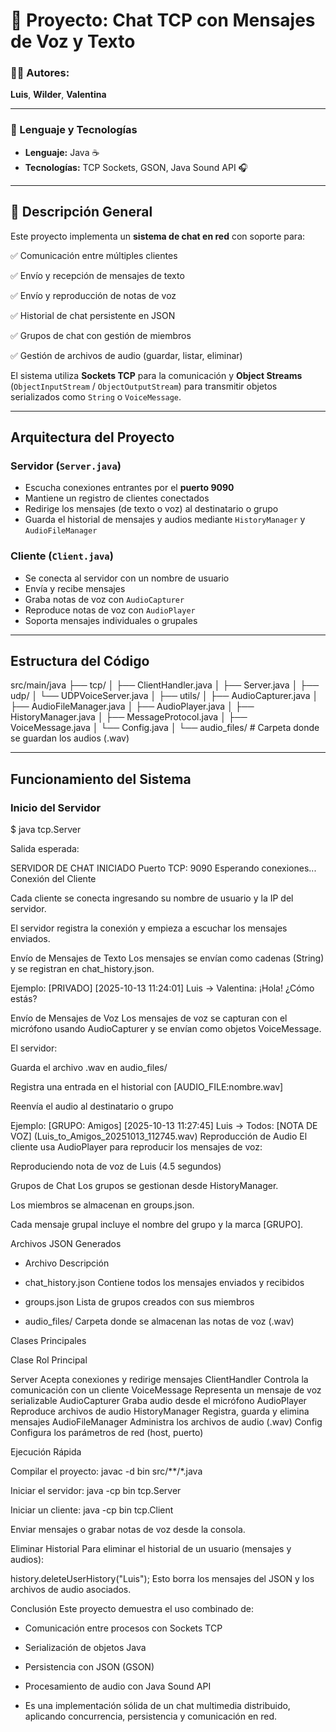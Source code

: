 # 💬 Proyecto: Chat TCP con Mensajes de Voz y Texto

### 👨‍💻 Autores:
**Luis**, **Wilder**, **Valentina**

---

### 🧠 Lenguaje y Tecnologías
- **Lenguaje:** Java ☕  
- **Tecnologías:** TCP Sockets, GSON, Java Sound API 🎧  

---

## 📝 Descripción General

Este proyecto implementa un **sistema de chat en red** con soporte para:

✅ Comunicación entre múltiples clientes 

✅ Envío y recepción de mensajes de texto  

✅ Envío y reproducción de notas de voz  

✅ Historial de chat persistente en JSON  

✅ Grupos de chat con gestión de miembros  

✅ Gestión de archivos de audio (guardar, listar, eliminar)

El sistema utiliza **Sockets TCP** para la comunicación y **Object Streams** (`ObjectInputStream` / `ObjectOutputStream`) para transmitir objetos serializados como `String` o `VoiceMessage`.

---

## Arquitectura del Proyecto

### Servidor (`Server.java`)
- Escucha conexiones entrantes por el **puerto 9090**  
- Mantiene un registro de clientes conectados  
- Redirige los mensajes (de texto o voz) al destinatario o grupo  
- Guarda el historial de mensajes y audios mediante `HistoryManager` y `AudioFileManager`

### Cliente (`Client.java`)
- Se conecta al servidor con un nombre de usuario  
- Envía y recibe mensajes  
- Graba notas de voz con `AudioCapturer`  
- Reproduce notas de voz con `AudioPlayer`  
- Soporta mensajes individuales o grupales  

---

## Estructura del Código

src/main/java
├── tcp/
│ ├── ClientHandler.java
│ ├── Server.java
│
├── udp/
│ └── UDPVoiceServer.java
│
├── utils/
│ ├── AudioCapturer.java
│ ├── AudioFileManager.java
│ ├── AudioPlayer.java
│ ├── HistoryManager.java
│ ├── MessageProtocol.java
│ ├── VoiceMessage.java
│ └── Config.java
│
└── audio_files/ # Carpeta donde se guardan los audios (.wav)

---

##  Funcionamiento del Sistema

### Inicio del Servidor

$ java tcp.Server

Salida esperada:

SERVIDOR DE CHAT INICIADO
Puerto TCP: 9090
Esperando conexiones...
Conexión del Cliente

Cada cliente se conecta ingresando su nombre de usuario y la IP del servidor.

El servidor registra la conexión y empieza a escuchar los mensajes enviados.

Envío de Mensajes de Texto
Los mensajes se envían como cadenas (String) y se registran en chat_history.json.

Ejemplo:
[PRIVADO] [2025-10-13 11:24:01] Luis → Valentina: ¡Hola! ¿Cómo estás?

Envío de Mensajes de Voz
Los mensajes de voz se capturan con el micrófono usando AudioCapturer y se envían como objetos VoiceMessage.

El servidor:

Guarda el archivo .wav en audio_files/

Registra una entrada en el historial con [AUDIO_FILE:nombre.wav]

Reenvía el audio al destinatario o grupo

Ejemplo:
[GRUPO: Amigos] [2025-10-13 11:27:45] Luis → Todos: [NOTA DE VOZ] (Luis_to_Amigos_20251013_112745.wav)
Reproducción de Audio
El cliente usa AudioPlayer para reproducir los mensajes de voz:

Reproduciendo nota de voz de Luis (4.5 segundos)

 Grupos de Chat
Los grupos se gestionan desde HistoryManager.

Los miembros se almacenan en groups.json.

Cada mensaje grupal incluye el nombre del grupo y la marca [GRUPO].

Archivos JSON Generados

- Archivo	Descripción

- chat_history.json	Contiene todos los mensajes enviados y recibidos

- groups.json	Lista de grupos creados con sus miembros

- audio_files/	Carpeta donde se almacenan las notas de voz (.wav)

Clases Principales

Clase	Rol Principal

Server	Acepta conexiones y redirige mensajes
ClientHandler	Controla la comunicación con un cliente
VoiceMessage	Representa un mensaje de voz serializable
AudioCapturer	Graba audio desde el micrófono
AudioPlayer	Reproduce archivos de audio
HistoryManager	Registra, guarda y elimina mensajes
AudioFileManager	Administra los archivos de audio (.wav)
Config	Configura los parámetros de red (host, puerto)

Ejecución Rápida

Compilar el proyecto:
javac -d bin src/**/*.java

Iniciar el servidor:
java -cp bin tcp.Server

Iniciar un cliente:
java -cp bin tcp.Client

Enviar mensajes o grabar notas de voz desde la consola.

Eliminar Historial
Para eliminar el historial de un usuario (mensajes y audios):

history.deleteUserHistory("Luis");
Esto borra los mensajes del JSON y los archivos de audio asociados.

Conclusión
Este proyecto demuestra el uso combinado de:

- Comunicación entre procesos con Sockets TCP

- Serialización de objetos Java

- Persistencia con JSON (GSON)

- Procesamiento de audio con Java Sound API

- Es una implementación sólida de un chat multimedia distribuido, aplicando concurrencia, persistencia y comunicación en red.
